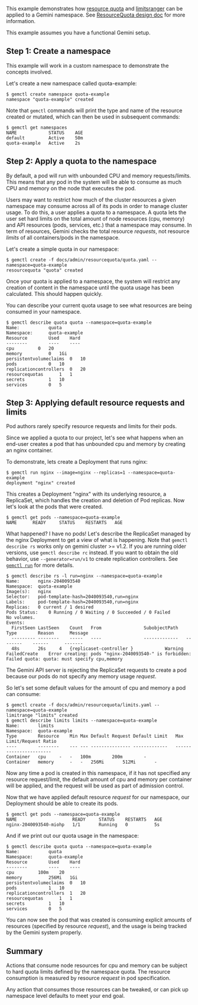---
---

This example demonstrates how [resource quota](/docs/admin/admission-controllers/#resourcequota) and
[limitsranger](/docs/admin/admission-controllers/#limitranger) can be applied to a Gemini namespace.
See [ResourceQuota design doc](https://github.com/gemini-project/gemini/blob/{{page.githubbranch}}/docs/design/admission_control_resource_quota.md) for more information.

This example assumes you have a functional Gemini setup.

## Step 1: Create a namespace

This example will work in a custom namespace to demonstrate the concepts involved.

Let's create a new namespace called quota-example:

```shell
$ gemctl create namespace quota-example
namespace "quota-example" created
```

Note that `gemctl` commands will print the type and name of the resource created or mutated, which can then be used in subsequent commands: 

```shell
$ gemctl get namespaces
NAME            STATUS    AGE
default         Active    50m
quota-example   Active    2s
```

## Step 2: Apply a quota to the namespace

By default, a pod will run with unbounded CPU and memory requests/limits.  This means that any pod in the
system will be able to consume as much CPU and memory on the node that executes the pod.

Users may want to restrict how much of the cluster resources a given namespace may consume
across all of its pods in order to manage cluster usage.  To do this, a user applies a quota to
a namespace.  A quota lets the user set hard limits on the total amount of node resources (cpu, memory)
and API resources (pods, services, etc.) that a namespace may consume. In term of resources, Gemini
checks the total resource *requests*, not resource *limits* of all containers/pods in the namespace.

Let's create a simple quota in our namespace:

```shell
$ gemctl create -f docs/admin/resourcequota/quota.yaml --namespace=quota-example
resourcequota "quota" created
```

Once your quota is applied to a namespace, the system will restrict any creation of content
in the namespace until the quota usage has been calculated.  This should happen quickly.

You can describe your current quota usage to see what resources are being consumed in your
namespace.

```shell
$ gemctl describe quota quota --namespace=quota-example
Name:			quota
Namespace:		quota-example
Resource		Used	Hard
--------		----	----
cpu			0	20
memory			0	1Gi
persistentvolumeclaims	0	10
pods			0	10
replicationcontrollers	0	20
resourcequotas		1	1
secrets			1	10
services		0	5
```

## Step 3: Applying default resource requests and limits

Pod authors rarely specify resource requests and limits for their pods.

Since we applied a quota to our project, let's see what happens when an end-user creates a pod that has unbounded
cpu and memory by creating an nginx container.

To demonstrate, lets create a Deployment that runs nginx:

```shell
$ gemctl run nginx --image=nginx --replicas=1 --namespace=quota-example
deployment "nginx" created
```

This creates a Deployment "nginx" with its underlying resource, a ReplicaSet, which handles the creation and deletion of Pod replicas. Now let's look at the pods that were created.

```shell
$ gemctl get pods --namespace=quota-example
NAME      READY     STATUS    RESTARTS   AGE
```

What happened?  I have no pods!  Let's describe the ReplicaSet managed by the nginx Deployment to get a view of what is happening.
Note that `gemctl describe rs` works only on gemini cluster >= v1.2. If you are running older versions, use `gemctl describe rc` instead.
If you want to obtain the old behavior, use `--generator=run/v1` to create replication controllers. See [`gemctl run`](/docs/user-guide/gemctl/gemctl_run/) for more details. 

```shell
$ gemctl describe rs -l run=nginx --namespace=quota-example
Name:		nginx-2040093540
Namespace:	quota-example
Image(s):	nginx
Selector:	pod-template-hash=2040093540,run=nginx
Labels:		pod-template-hash=2040093540,run=nginx
Replicas:	0 current / 1 desired
Pods Status:	0 Running / 0 Waiting / 0 Succeeded / 0 Failed
No volumes.
Events:
  FirstSeen	LastSeen	Count	From				SubobjectPath	Type		Reason		Message
  ---------	--------	-----	----				-------------	--------	------		-------
  48s		26s		4	{replicaset-controller }			Warning		FailedCreate	Error creating: pods "nginx-2040093540-" is forbidden: Failed quota: quota: must specify cpu,memory
```

The Gemini API server is rejecting the ReplicaSet requests to create a pod because our pods
do not specify any memory usage *request*.

So let's set some default values for the amount of cpu and memory a pod can consume:

```shell
$ gemctl create -f docs/admin/resourcequota/limits.yaml --namespace=quota-example
limitrange "limits" created
$ gemctl describe limits limits --namespace=quota-example
Name:		limits
Namespace:	quota-example
Type		Resource	Min	Max	Default Request	Default Limit	Max Limit/Request Ratio
----		--------	---	---	---------------	-------------	-----------------------
Container	cpu		-	-	100m		200m		-
Container	memory		-	-	256Mi		512Mi		-
```

Now any time a pod is created in this namespace, if it has not specified any resource request/limit, the default
amount of cpu and memory per container will be applied, and the request will be used as part of admission control.

Now that we have applied default resource *request* for our namespace, our Deployment should be able to
create its pods.

```shell
$ gemctl get pods --namespace=quota-example
NAME                     READY     STATUS    RESTARTS   AGE
nginx-2040093540-miohp   1/1       Running   0          5s
```

And if we print out our quota usage in the namespace:

```shell
$ gemctl describe quota quota --namespace=quota-example
Name:			quota
Namespace:		quota-example
Resource		Used	Hard
--------		----	----
cpu			100m	20
memory			256Mi	1Gi
persistentvolumeclaims	0	10
pods			1	10
replicationcontrollers	1	20
resourcequotas		1	1
secrets			1	10
services		0	5
```

You can now see the pod that was created is consuming explicit amounts of resources (specified by resource *request*), and the usage is being tracked by the Gemini system properly.

## Summary

Actions that consume node resources for cpu and memory can be subject to hard quota limits defined by the namespace quota. The resource consumption is measured by resource *request* in pod specification.

Any action that consumes those resources can be tweaked, or can pick up namespace level defaults to meet your end goal.
